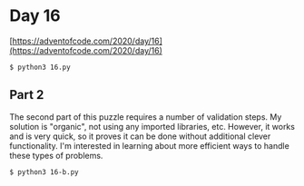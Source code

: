 # Day 16

[https://adventofcode.com/2020/day/16](https://adventofcode.com/2020/day/16)

```
$ python3 16.py
```

## Part 2

The second part of this puzzle requires a number of validation steps. My solution
is "organic", not using any imported libraries, etc. However, it works and is 
very quick, so it proves it can be done without additional clever functionality. I'm 
interested in learning about more efficient ways to handle these types of problems.

```
$ python3 16-b.py
```

